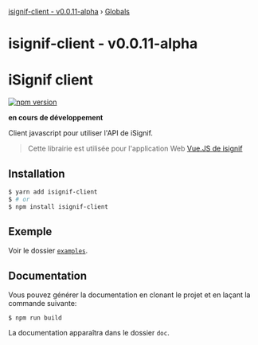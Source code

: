 [isignif-client - v0.0.11-alpha](README.md) › [Globals](globals.md)

# isignif-client - v0.0.11-alpha

# iSignif client

[![npm version](https://badge.fury.io/js/isignif-client.svg)](https://badge.fury.io/js/isignif-client)

**en cours de développement**

Client javascript pour utiliser l'API de iSignif.

> Cette librairie est utilisée pour l'application Web [Vue.JS de isignif](https://github.com/isignif/vue-app/)

## Installation

~~~bash
$ yarn add isignif-client
$ # or
$ npm install isignif-client
~~~

## Exemple

Voir le dossier [`examples`](https://github.com/isignif/isignif-client/tree/master/examples).

## Documentation

Vous pouvez générer la documentation en clonant le projet et en laçant la commande suivante:

~~~
$ npm run build
~~~

La documentation apparaîtra dans le dossier `doc`.
